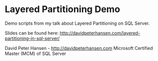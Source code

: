 Layered Partitioning Demo
=========================

Demo scripts from my talk about Layered Partitioning on SQL Server. 

Slides can be found here: http://davidpeterhansen.com/layered-partitioning-in-sql-server/

David Peter Hansen - http://davidpeterhansen.com
Microsoft Certified Master (MCM) of SQL Server
